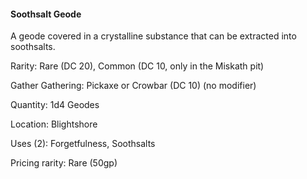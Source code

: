#### Soothsalt Geode

A geode covered in a crystalline substance that can be extracted into soothsalts.

Rarity: Rare (DC 20), Common (DC 10, only in the Miskath pit)

Gather Gathering: Pickaxe or Crowbar (DC 10) (no modifier)

Quantity: 1d4 Geodes

Location: Blightshore

Uses (2): Forgetfulness, Soothsalts

Pricing rarity: Rare (50gp)